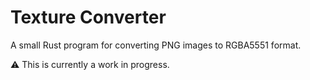 # Texture Converter

A small Rust program for converting PNG images to RGBA5551 format.

:warning: This is currently a work in progress.
